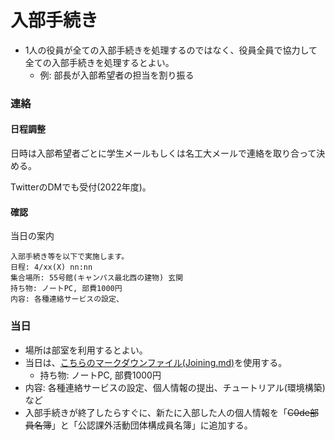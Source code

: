 # 入部手続き
- 1人の役員が全ての入部手続きを処理するのではなく、役員全員で協力して全ての入部手続きを処理するとよい。
  - 例: 部長が入部希望者の担当を割り振る

### 連絡

#### 日程調整

日時は入部希望者ごとに学生メールもしくは名工大メールで連絡を取り合って決める。

TwitterのDMでも受付(2022年度)。

#### 確認

当日の案内

```
入部手続き等を以下で実施します。
日程: 4/xx(X) nn:nn
集合場所: 55号館(キャンパス最北西の建物) 玄関
持ち物: ノートPC, 部費1000円
内容: 各種連絡サービスの設定、
```

### 当日

- 場所は部室を利用するとよい。
- 当日は、[こちらのマークダウンファイル(Joining.md)](Joining.md)を使用する。
  - 持ち物: ノートPC, 部費1000円
- 内容: 各種連絡サービスの設定、個人情報の提出、チュートリアル(環境構築)など
- 入部手続きが終了したらすぐに、新たに入部した人の個人情報を「~~C0de部員名簿~~」と「公認課外活動団体構成員名簿」に追加する。
